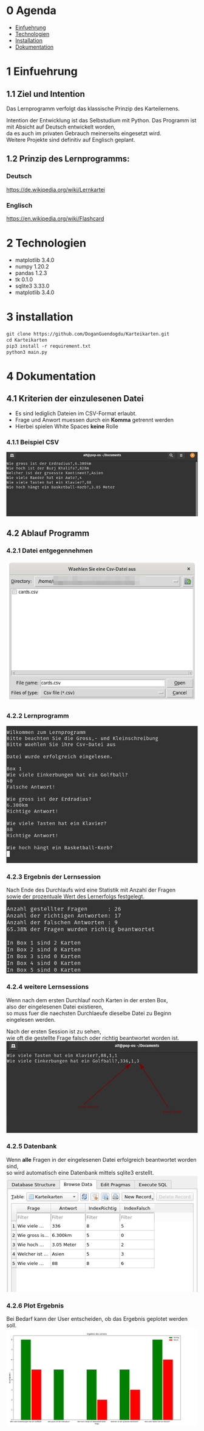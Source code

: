 # 0 Agenda 
* [Einfuehrung](#einf)
* [Technologien](#tech)
* [Installation](#installation)
* [Dokumentation](#doc)

<a name="einf"/>
 
# 1 Einfuehrung 

## 1.1 Ziel und Intention
Das Lernprogramm verfolgt das klassische Prinzip des Karteilernens.

Intention der Entwicklung ist das Selbstudium mit Python.
Das Programm ist mit Absicht auf Deutsch entwickelt worden,  
da es auch im privaten Gebrauch meinerseits eingesetzt wird.  
Weitere Projekte sind definitiv auf Englisch geplant.


## 1.2 Prinzip des Lernprogramms:
### Deutsch   
https://de.wikipedia.org/wiki/Lernkartei

### Englisch 
https://en.wikipedia.org/wiki/Flashcard

<a name="tech"/>

# 2 Technologien 
* matplotlib 3.4.0
* numpy      1.20.2
* pandas     1.2.3
* tk         0.1.0
* sqlite3    3.33.0
* matplotlib 3.4.0

<a name="installation"/>

# 3 installation
```
git clone https://github.com/DoganGuendogdu/Karteikarten.git 
cd Karteikarten
pip3 install -r requirement.txt
python3 main.py
```
<a name="doc"/>

# 4 Dokumentation

## 4.1 Kriterien der einzulesenen Datei
* Es sind lediglich Dateien im CSV-Format erlaubt.
* Frage und Anwort muessen durch ein **Komma** getrennt werden  
* Hierbei spielen White Spaces **keine** Rolle
 
 ### 4.1.1 Beispiel CSV
 <img src = "images/questions_answers.png" width = "650">


## 4.2 Ablauf Programm 

### 4.2.1 Datei entgegennehmen
<img src = "images/input.jpg"> 
  
### 4.2.2 Lernprogramm
<img src ="images/program.png">

### 4.2.3 Ergebnis der Lernsession
Nach Ende des Durchlaufs wird eine Statistik mit Anzahl der Fragen  
sowie der prozentuale Wert des Lernerfolgs festgelegt.  
<img src = "images/statistics.png"> 

### 4.2.4 weitere Lernsessions
Wenn nach dem ersten Durchlauf noch Karten in der ersten Box,  
also der eingelesenen Datei existieren,  
so muss fuer die naechsten Durchlaeufe dieselbe Datei zu Beginn eingelesen werden.

Nach der ersten Session ist zu sehen,  
wie oft die gestellte Frage falsch oder richtig beantwortet worden ist.    
<img src = "images/after_session.png"> 

### 4.2.5 Datenbank
Wenn **alle** Fragen in der eingelesenen Datei erfolgreich beantwortet worden sind,  
so wird automatisch eine Datenbank mittels sqlite3 erstellt.
<img src = "images/database.png"> 

### 4.2.6 Plot Ergebnis
Bei Bedarf kann der User entscheiden, ob das Ergebnis geplotet werden soll.  
<img src = "images/plot.png"> 






